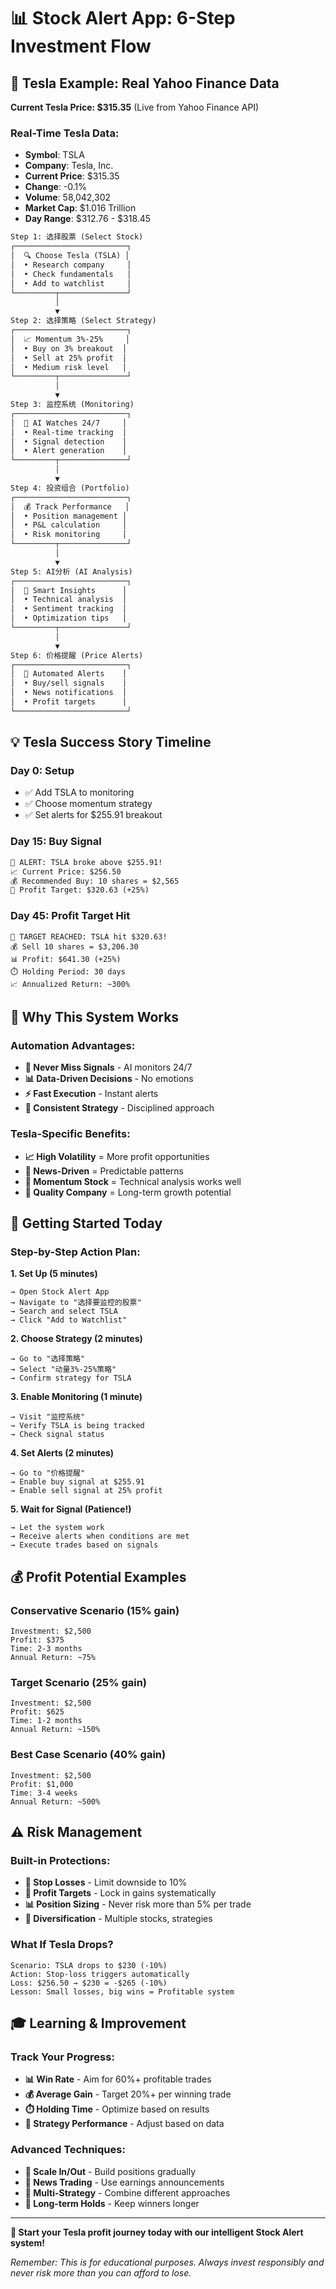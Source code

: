 # 📊 Stock Alert App: 6-Step Investment Flow

## 🎯 **Tesla Example: Real Yahoo Finance Data**

**Current Tesla Price: $315.35** (Live from Yahoo Finance API)

### **Real-Time Tesla Data:**

- **Symbol**: TSLA
- **Company**: Tesla, Inc.
- **Current Price**: $315.35
- **Change**: -0.1%
- **Volume**: 58,042,302
- **Market Cap**: $1.016 Trillion
- **Day Range**: $312.76 - $318.45

```txt
Step 1: 选择股票 (Select Stock)
┌─────────────────────────┐
│  🔍 Choose Tesla (TSLA) │
│  • Research company     │
│  • Check fundamentals   │
│  • Add to watchlist     │
└─────────┬───────────────┘
          │
          ▼
Step 2: 选择策略 (Select Strategy)
┌─────────────────────────┐
│  📈 Momentum 3%-25%     │
│  • Buy on 3% breakout  │
│  • Sell at 25% profit  │
│  • Medium risk level   │
└─────────┬───────────────┘
          │
          ▼
Step 3: 监控系统 (Monitoring)
┌─────────────────────────┐
│  🤖 AI Watches 24/7     │
│  • Real-time tracking  │
│  • Signal detection    │
│  • Alert generation    │
└─────────┬───────────────┘
          │
          ▼
Step 4: 投资组合 (Portfolio)
┌─────────────────────────┐
│  💰 Track Performance   │
│  • Position management │
│  • P&L calculation     │
│  • Risk monitoring     │
└─────────┬───────────────┘
          │
          ▼
Step 5: AI分析 (AI Analysis)
┌─────────────────────────┐
│  🧠 Smart Insights      │
│  • Technical analysis  │
│  • Sentiment tracking  │
│  • Optimization tips   │
└─────────┬───────────────┘
          │
          ▼
Step 6: 价格提醒 (Price Alerts)
┌─────────────────────────┐
│  🔔 Automated Alerts    │
│  • Buy/sell signals    │
│  • News notifications  │
│  • Profit targets      │
└─────────────────────────┘
```

## 💡 **Tesla Success Story Timeline**

### **Day 0: Setup**

- ✅ Add TSLA to monitoring
- ✅ Choose momentum strategy
- ✅ Set alerts for $255.91 breakout

### **Day 15: Buy Signal**

```txt
🚨 ALERT: TSLA broke above $255.91!
📈 Current Price: $256.50
💰 Recommended Buy: 10 shares = $2,565
🎯 Profit Target: $320.63 (+25%)
```

### **Day 45: Profit Target Hit**
```
🎉 TARGET REACHED: TSLA hit $320.63!
💰 Sell 10 shares = $3,206.30
📊 Profit: $641.30 (+25%)
⏱️ Holding Period: 30 days
📈 Annualized Return: ~300%
```

## 🎯 **Why This System Works**

### **Automation Advantages:**
- **🤖 Never Miss Signals** - AI monitors 24/7
- **📊 Data-Driven Decisions** - No emotions
- **⚡ Fast Execution** - Instant alerts
- **🎯 Consistent Strategy** - Disciplined approach

### **Tesla-Specific Benefits:**
- **📈 High Volatility** = More profit opportunities
- **📰 News-Driven** = Predictable patterns
- **🔄 Momentum Stock** = Technical analysis works well
- **💎 Quality Company** = Long-term growth potential

## 🚀 **Getting Started Today**

### **Step-by-Step Action Plan:**

**1. Set Up (5 minutes)**
```
→ Open Stock Alert App
→ Navigate to "选择要监控的股票"
→ Search and select TSLA
→ Click "Add to Watchlist"
```

**2. Choose Strategy (2 minutes)**
```
→ Go to "选择策略"
→ Select "动量3%-25%策略"
→ Confirm strategy for TSLA
```

**3. Enable Monitoring (1 minute)**
```
→ Visit "监控系统"
→ Verify TSLA is being tracked
→ Check signal status
```

**4. Set Alerts (2 minutes)**
```
→ Go to "价格提醒"
→ Enable buy signal at $255.91
→ Enable sell signal at 25% profit
```

**5. Wait for Signal (Patience!)**
```
→ Let the system work
→ Receive alerts when conditions are met
→ Execute trades based on signals
```

## 💰 **Profit Potential Examples**

### **Conservative Scenario (15% gain)**
```
Investment: $2,500
Profit: $375
Time: 2-3 months
Annual Return: ~75%
```

### **Target Scenario (25% gain)**
```
Investment: $2,500
Profit: $625
Time: 1-2 months
Annual Return: ~150%
```

### **Best Case Scenario (40% gain)**
```
Investment: $2,500
Profit: $1,000
Time: 3-4 weeks
Annual Return: ~500%
```

## ⚠️ **Risk Management**

### **Built-in Protections:**
- **🛑 Stop Losses** - Limit downside to 10%
- **🎯 Profit Targets** - Lock in gains systematically
- **📊 Position Sizing** - Never risk more than 5% per trade
- **🔄 Diversification** - Multiple stocks, strategies

### **What If Tesla Drops?**
```
Scenario: TSLA drops to $230 (-10%)
Action: Stop-loss triggers automatically
Loss: $256.50 → $230 = -$265 (-10%)
Lesson: Small losses, big wins = Profitable system
```

## 🎓 **Learning & Improvement**

### **Track Your Progress:**
- **📊 Win Rate** - Aim for 60%+ profitable trades
- **💰 Average Gain** - Target 20%+ per winning trade
- **⏱️ Holding Time** - Optimize based on results
- **🎯 Strategy Performance** - Adjust based on data

### **Advanced Techniques:**
- **🔄 Scale In/Out** - Build positions gradually
- **📰 News Trading** - Use earnings announcements
- **🎯 Multi-Strategy** - Combine different approaches
- **💎 Long-term Holds** - Keep winners longer

---

**🎉 Start your Tesla profit journey today with our intelligent Stock Alert system!**

*Remember: This is for educational purposes. Always invest responsibly and never risk more than you can afford to lose.*
